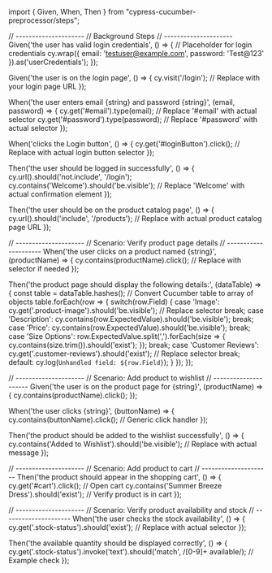 import { Given, When, Then } from "cypress-cucumber-preprocessor/steps";

// ---------------------
// Background Steps
// ---------------------
Given('the user has valid login credentials', () => {
  // Placeholder for login credentials
  cy.wrap({ email: 'testuser@example.com', password: 'Test@123' }).as('userCredentials');
});

Given('the user is on the login page', () => {
  cy.visit('/login'); // Replace with your login page URL
});

When('the user enters email {string} and password {string}', (email, password) => {
  cy.get('#email').type(email); // Replace '#email' with actual selector
  cy.get('#password').type(password); // Replace '#password' with actual selector
});

When('clicks the Login button', () => {
  cy.get('#loginButton').click(); // Replace with actual login button selector
});

Then('the user should be logged in successfully', () => {
  cy.url().should('not.include', '/login');
  cy.contains('Welcome').should('be.visible'); // Replace 'Welcome' with actual confirmation element
});

Then('the user should be on the product catalog page', () => {
  cy.url().should('include', '/products'); // Replace with actual product catalog page URL
});

// ---------------------
// Scenario: Verify product page details
// ---------------------
When('the user clicks on a product named {string}', (productName) => {
  cy.contains(productName).click(); // Replace with selector if needed
});

Then('the product page should display the following details:', (dataTable) => {
  const table = dataTable.hashes(); // Convert Cucumber table to array of objects
  table.forEach(row => {
    switch(row.Field) {
      case 'Image':
        cy.get('.product-image').should('be.visible'); // Replace selector
        break;
      case 'Description':
        cy.contains(row.ExpectedValue).should('be.visible');
        break;
      case 'Price':
        cy.contains(row.ExpectedValue).should('be.visible');
        break;
      case 'Size Options':
        row.ExpectedValue.split(',').forEach(size => {
          cy.contains(size.trim()).should('exist');
        });
        break;
      case 'Customer Reviews':
        cy.get('.customer-reviews').should('exist'); // Replace selector
        break;
      default:
        cy.log(`Unhandled field: ${row.Field}`);
    }
  });
});

// ---------------------
// Scenario: Add product to wishlist
// ---------------------
Given('the user is on the product page for {string}', (productName) => {
  cy.contains(productName).click();
});

When('the user clicks {string}', (buttonName) => {
  cy.contains(buttonName).click(); // Generic click handler
});

Then('the product should be added to the wishlist successfully', () => {
  cy.contains('Added to Wishlist').should('be.visible'); // Replace with actual message
});

// ---------------------
// Scenario: Add product to cart
// ---------------------
Then('the product should appear in the shopping cart', () => {
  cy.get('#cart').click(); // Open cart
  cy.contains('Summer Breeze Dress').should('exist'); // Verify product is in cart
});

// ---------------------
// Scenario: Verify product availability and stock
// ---------------------
When('the user checks the stock availability', () => {
  cy.get('.stock-status').should('exist'); // Replace with actual selector
});

Then('the available quantity should be displayed correctly', () => {
  cy.get('.stock-status').invoke('text').should('match', /[0-9]+ available/); // Example check
});

